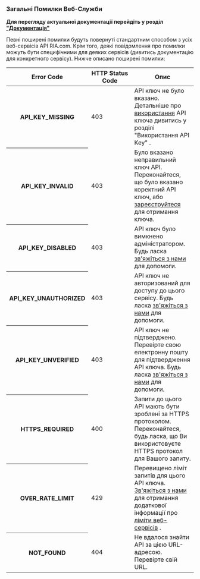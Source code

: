 ### Загальні Помилки Веб-Служби

**Для перегляду актуальної документації перейдіть у розділ ["Документація"](https://developers.ria.com/docs/)**

Певні поширені помилки будуть повернуті стандартним способом з усіх веб-сервісів API RIA.com. Крім того, деякі повідомлення про помилки можуть бути специфічними для деяких сервісів (дивитись документацію для конкретного сервісу). Нижче описано поширені помилки:

<table>
<thead>
                <tr>
                    <th class="doc-parameters-name" scope="col" style="width: 100px;">Error Code</th>
                    <th class="doc-parameters-name" scope="col" style="width: 100px;">HTTP Status Code</th>
                    <th class="doc-parameters-required" scope="col">Опис</th>
                </tr>
                </thead>
                <tbody>
                <tr>
                    <th class="doc-parameter-name" scope="row">API_KEY_MISSING</th>
                    <td class="doc-parameter-name">403</td>
                    <td class="doc-parameter-description">
                        API ключ не було вказано. Детальніше про
                        <a href="https://api-docs-v2.readthedocs.io/ru/latest/general-documentation/api_key.html">використання</a> API ключа дивитись у розділі "Використання API Key" .
                    </td>
                </tr>
                <tr>
                    <th class="doc-parameter-name" scope="row">API_KEY_INVALID</th>
                    <td class="doc-parameter-name">403</td>
                    <td class="doc-parameter-description">
                        Було вказано неправильний ключ API. Переконайтеся, що було вказано коректний API ключ, або
                        <a href="https://developers.ria.com/signup">зареєструйтеся</a> для отримання ключа.
                    </td>
                </tr>
                <tr>
                    <th class="doc-parameter-name" scope="row">API_KEY_DISABLED</th>
                    <td class="doc-parameter-name">403</td>
                    <td class="doc-parameter-description">
                        API ключ було вимкнено адміністратором. Будь ласка
                        <a href="https://developers.ria.com/contact">зв'яжіться з нами</a> для допомоги.
                    </td>
                </tr>
                <tr>
                    <th class="doc-parameter-name" scope="row">API_KEY_UNAUTHORIZED</th>
                    <td class="doc-parameter-name">403</td>
                    <td class="doc-parameter-description">
                       API ключ не авторизований для доступу до цього сервісу. Будь ласка
                        <a href="https://developers.ria.com/contact">зв'яжіться з нами</a> для допомоги.
                    </td>
                </tr>
                <tr>
                    <th class="doc-parameter-name" scope="row">API_KEY_UNVERIFIED</th>
                    <td class="doc-parameter-name">403</td>
                    <td class="doc-parameter-description">
                        API ключ не підтверджено. Перевірте свою електронну пошту для підтвердження API ключа. Будь ласка
                        <a href="https://developers.ria.com/contact">зв'яжіться з нами</a> для допомоги.
                    </td>
                </tr>
                <tr>
                    <th class="doc-parameter-name" scope="row">HTTPS_REQUIRED</th>
                    <td class="doc-parameter-name">400</td>
                    <td class="doc-parameter-description">Запити до цього API мають бути зроблені за HTTPS протоколом.                                                            Переконайтеся, будь ласка, що Ви використовуєте HTTPS протокол для Вашого                                                           запиту.
                    </td>
                </tr>
                <tr>
                    <th class="doc-parameter-name" scope="row">OVER_RATE_LIMIT</th>
                    <td class="doc-parameter-name">429</td>
                    <td class="doc-parameter-description">
                        Перевищено ліміт запитів для цього API ключа.
                        <a href="https://developers.ria.com/contact">Зв'яжіться з нами</a> для отримання додаткової інформації про
                        <a href="https://api-docs-v2.readthedocs.io/ru/latest/general-documentation/rate_limits.html"> ліміти веб-сервісів</a> .
                    </td>
                </tr>
                <tr>
                    <th class="doc-parameter-name" scope="row">NOT_FOUND</th>
                    <td class="doc-parameter-name">404</td>
                    <td class="doc-parameter-description">
                       Не вдалося знайти API за цією URL-адресою. Перевірте свій URL.
                    </td>
                </tr>
                </tbody>
            </table>
